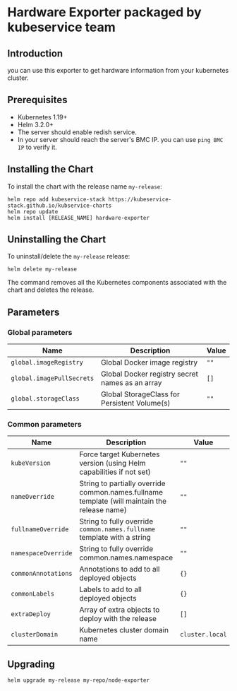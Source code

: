 <!--- app-name: Hardware Exporter -->

# Hardware Exporter packaged by kubeservice team
## Introduction
you can use this exporter to get hardware information from your kubernetes cluster.
## Prerequisites

- Kubernetes 1.19+
- Helm 3.2.0+
- The server should enable redish service.
- In your server should reach the server's BMC IP.
you can use `ping BMC IP` to verify it.

## Installing the Chart

To install the chart with the release name `my-release`:

```console
helm repo add kubeservice-stack https://kubeservice-stack.github.io/kubservice-charts
helm repo update
helm install [RELEASE_NAME] hardware-exporter
```

## Uninstalling the Chart

To uninstall/delete the `my-release` release:

```console
helm delete my-release
```

The command removes all the Kubernetes components associated with the chart and deletes the release.

## Parameters

### Global parameters

| Name                      | Description                                     | Value |
| ------------------------- | ----------------------------------------------- | ----- |
| `global.imageRegistry`    | Global Docker image registry                    | `""`  |
| `global.imagePullSecrets` | Global Docker registry secret names as an array | `[]`  |
| `global.storageClass`     | Global StorageClass for Persistent Volume(s)    | `""`  |

### Common parameters

| Name                     | Description                                                                                  | Value           |
| ------------------------ | -------------------------------------------------------------------------------------------- | --------------- |
| `kubeVersion`            | Force target Kubernetes version (using Helm capabilities if not set)                         | `""`            |
| `nameOverride`           | String to partially override common.names.fullname template (will maintain the release name) | `""`            |
| `fullnameOverride`       | String to fully override `common.names.fullname` template with a string                      | `""`            |
| `namespaceOverride`      | String to fully override common.names.namespace                                              | `""`            |
| `commonAnnotations`      | Annotations to add to all deployed objects                                                   | `{}`            |
| `commonLabels`           | Labels to add to all deployed objects                                                        | `{}`            |
| `extraDeploy`            | Array of extra objects to deploy with the release                                            | `[]`            |
| `clusterDomain`          | Kubernetes cluster domain name                                                               | `cluster.local` |

## Upgrading

```console
helm upgrade my-release my-repo/node-exporter
```